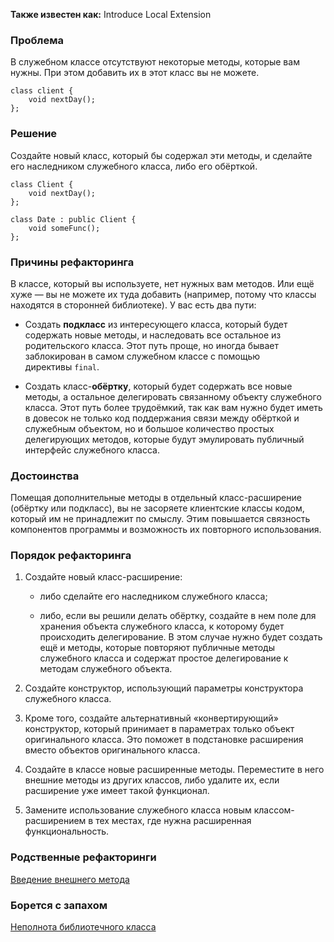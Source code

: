 **Также известен как:** Introduce Local Extension

### Проблема
В служебном классе отсутствуют некоторые методы, которые вам нужны. При этом добавить их в этот класс вы не можете.
```
class client {
	void nextDay();
};
```

### Решение
Создайте новый класс, который бы содержал эти методы, и сделайте его наследником служебного класса, либо его обёрткой.
```
class Client {
	void nextDay();
};

class Date : public Client {
	void someFunc();
};
```

### Причины рефакторинга
В классе, который вы используете, нет нужных вам методов. Или ещё хуже — вы не можете их туда добавить (например, потому что классы находятся в сторонней библиотеке). У вас есть два пути:

- Создать **подкласс** из интересующего класса, который будет содержать новые методы, и наследовать все остальное из родительского класса. Этот путь проще, но иногда бывает заблокирован в самом служебном классе с помощью директивы `final`.
    
- Создать класс-**обёртку**, который будет содержать все новые методы, а остальное делегировать связанному объекту служебного класса. Этот путь более трудоёмкий, так как вам нужно будет иметь в довесок не только код поддержания связи между обёрткой и служебным объектом, но и большое количество простых делегирующих методов, которые будут эмулировать публичный интерфейс служебного класса.
    

### Достоинства
Помещая дополнительные методы в отдельный класс-расширение (обёртку или подкласс), вы не засоряете клиентские классы кодом, который им не принадлежит по смыслу. Этим повышается связность компонентов программы и возможность их повторного использования.

### Порядок рефакторинга
1. Создайте новый класс-расширение:
    
    - либо сделайте его наследником служебного класса;
        
    - либо, если вы решили делать обёртку, создайте в нем поле для хранения объекта служебного класса, к которому будет происходить делегирование. В этом случае нужно будет создать ещё и методы, которые повторяют публичные методы служебного класса и содержат простое делегирование к методам служебного объекта.
        
2. Создайте конструктор, использующий параметры конструктора служебного класса.
    
3. Кроме того, создайте альтернативный «конвертирующий» конструктор, который принимает в параметрах только объект оригинального класса. Это поможет в подстановке расширения вместо объектов оригинального класса.
    
4. Создайте в классе новые расширенные методы. Переместите в него внешние методы из других классов, либо удалите их, если расширение уже имеет такой функционал.
    
5. Замените использование служебного класса новым классом-расширением в тех местах, где нужна расширенная функциональность.

### Родственные рефакторинги
[Введение внешнего метода](Введение%20внешнего%20метода.md)

### Борется с запахом
[Неполнота библиотечного класса](Неполнота%20библиотечного%20класса.md)